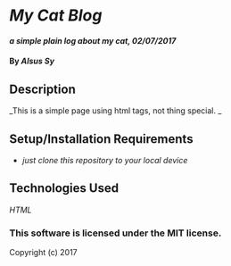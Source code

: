 # _My Cat Blog_

#### _a simple plain log about my cat, 02/07/2017_

#### By _**Alsus Sy**_

## Description

_This is a simple page using html tags, not thing special. _

## Setup/Installation Requirements

* _just clone this repository to your local device_

## Technologies Used

_HTML_

### This software is licensed under the MIT license.

Copyright (c) 2017 
